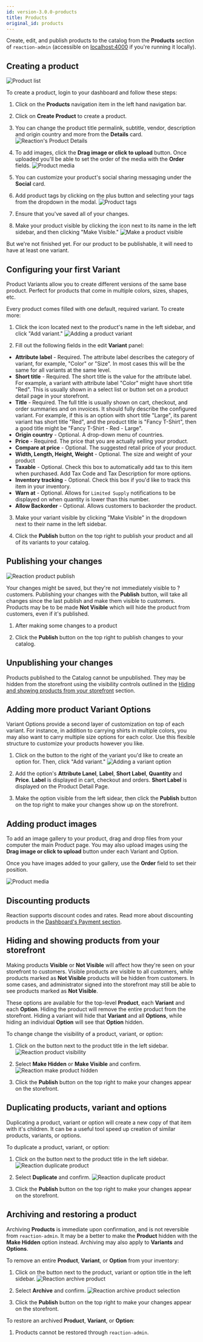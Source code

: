 ```yaml
---
id: version-3.0.0-products
title: Products
original_id: products
---
```


Create, edit, and publish products to the catalog from the **Products** section of `reaction-admin` (accessible on [localhost:4000](http://localhost:4000) if you're running it locally).

## Creating a product

![](/assets/operator-ui-product-list.png "Product list")

To create a product, login to your dashboard and follow these steps:

1. Click on the **Products** navigation item in the left hand navigation bar.

2. Click on **Create Product** to create a product.

3. You can change the product title permalink, subtitle, vendor, description and origin country and more from the **Details** card.
  ![](/assets/reaction-admin-product-detail.png "Reaction's Product Details")

3. To add images, click the **Drag image or click to upload** button. Once uploaded you'll be able to set the order of the media with the **Order** fields.
  ![](/assets/operator-ui-product-media.png "Product media")

4. You can customize your product's social sharing messaging under the **Social** card.

5. Add product tags by clicking on the plus <i class="font-icon mdi mdi-plus"></i> button and selecting your tags from the dropdown in the modal.
  ![](/assets/reaction-admin-product-tags.png "Product tags")

6. Ensure that you've saved all of your changes.

7. Make your product visible by clicking the <i class="font-icon mdi mdi-dots-horizontal"></i> icon next to its name in the left sidebar, and then clicking "Make Visible."
  ![](/assets/reaction-admin-product-make-visible.png "Make a product visible")

But we're not finished yet. For our product to be publishable, it will need to have at least one variant.

## Configuring your first Variant

Product Variants allow you to create different versions of the same base product. Perfect for products that come in multiple colors, sizes, shapes, etc.

Every product comes filled with one default, required variant. To create more:
1. Click the <i class="font-icon mdi mdi-dots-horizontal"></i> icon located next to the product's name in the left sidebar, and click "Add variant."
  ![](/assets/reaction-admin-product-variant-add.png "Adding a product variant")

2. Fill out the following fields in the edit **Variant** panel:

- **Attribute label** - Required. The attribute label describes the category of variant, for example, "Color" or "Size". In most cases this will be the same for all variants at the same level.
- **Short title** - Required. The short title is the value for the attribute label. For example, a variant with attribute label "Color" might have short title "Red". This is usually shown in a select list or button set on a product detail page in your storefront.
- **Title** - Required. The full title is usually shown on cart, checkout, and order summaries and on invoices. It should fully describe the configured variant. For example, if this is an option with short title "Large", its parent variant has short title "Red", and the product title is "Fancy T-Shirt", then a good title might be "Fancy T-Shirt - Red - Large".
- **Origin country** - Optional. A drop-down menu of countries.
- **Price** - Required. The price that you are actually selling your product.
- **Compare at price** - Optional. The suggested retail price of your product.
- **Width, Length, Height, Weight** - Optional. The size and weight of your product
- **Taxable** - Optional. Check this box to automatically add tax to this item when purchased. Add Tax Code and Tax Description for more options.
- **Inventory tracking** - Optional. Check this box if you'd like to track this item in your inventory.
- **Warn at** - Optional. Allows for `Limited Supply` notifications to be displayed on when quantity is lower than this number.
- **Allow Backorder** - Optional. Allows customers to backorder the product.

3. Make your variant visible by clicking "Make Visible" in the <i class="font-icon mdi mdi-dots-horizontal"></i> dropdown next to their name in the left sidebar.

3. Click the **Publish** button on the top right to publish your product and all of its variants to your catalog.

## Publishing your changes

![](/assets/reaction-admin-product-publish.png "Reaction product publish")

Your changes might be saved, but they're not immediately visible to ?customers. Publishing your changes with the **Publish** button, will take all changes since the last publish and make them visible to customers. Products may be to be made **Not Visible** which will hide the product from customers, even if it's published.

1. After making some changes to a product

2. Click the **Publish** button on the top right to publish changes to your catalog.

## Unpublishing your changes

Products published to the Catalog cannot be unpublished. They may be hidden from the storefront using the visibility controls outlined in the [Hiding and showing products from your storefront](#hiding-and-showing-products-from-your-storefront) section.

## Adding more product Variant Options

Variant Options provide a second layer of customization on top of each variant. For instance, in addition to carrying shirts in multiple colors, you may also want to carry multiple size options for each color. Use this flexible structure to customize your products however you like.

1. Click on the <i class="font-icon mdi mdi-dots-horizontal"></i> button to the right of the variant you'd like to create an option for. Then, click "Add variant."
  ![](/assets/reaction-admin-product-option-add.png "Adding a variant option")

2. Add the option's **Attribute Lanel**, **Label**, **Short Label**, **Quantity** and **Price**. **Label** is displayed in cart, checkout and orders. **Short Label** is displayed on the Product Detail Page. 

3. Make the option visible from the left sidear, then click the **Publish** button on the top right to make your changes show up on the storefront.

## Adding product images

To add an image gallery to your product, drag and drop files from your computer the main Product page. You may also upload images using the **Drag image or click to upload** button under each Variant and Option.

Once you have images added to your gallery, use the **Order** field to set their position.

![](/assets/operator-ui-product-media.png "Product media")

## Discounting products

Reaction supports discount codes and rates. Read more about discounting products in the [Dashboard's Payment section](payments-discounts.md).

## Hiding and showing products from your storefront

Making products **Visible** or **Not Visible** will affect how they're seen on your storefront to customers. Visible products are visible to all customers, while products marked as **Not Visible** products will be hidden from customers. In some cases, and administrator signed into the storefront may still be able to see products marked as **Not Visible**.

These options are available for the top-level **Product**, each **Variant** and each **Option**. Hiding the product will remove the entire product from the storefront. Hiding a variant will hide that **Variant** and all **Options**, while hiding an individual **Option** will see that **Option** hidden.

To change change the visibility of a product, variant, or option:

1. Click on the <i class="font-icon mdi mdi-dots-horizontal"></i> button next to the product title in the left sidebar.
  ![](/assets/reaction-admin-product-dropdown.png "Reaction product visibility")

2. Select **Make Hidden** or **Make Visible** and confirm.
  ![](/assets/reaction-admin-product-make-hidden.png "Reaction make product hidden")

3. Click the **Publish** button on the top right to make your changes appear on the storefront.

## Duplicating products, variant and options

Duplicating a product, variant or option will create a new copy of that item with it's children. It can be a useful tool speed up creation of similar products, variants, or options.

To duplicate a product, variant, or option:

1. Click on the <i class="font-icon mdi mdi-dots-horizontal"></i> button next to the product title in the left sidebar.
  ![](/assets/reaction-admin-product-dropdown.png "Reaction duplicate product")

2. Select **Duplicate** and confirm.
  ![](/assets/reaction-admin-product-duplicate.png "Reaction duplicate product")

3. Click the **Publish** button on the top right to make your changes appear on the storefront.

## Archiving and restoring a product

Archiving **Products** is immediate upon confirmation, and is not reversible from `reaction-admin`. It may be a better to make the **Product** hidden with the **Make Hidden** option instead. Archiving may also apply to **Variants** and **Options**.

To remove an entire **Product**, **Variant**, or **Option** from your inventory:

1. Click on the <i class="font-icon mdi mdi-dots-horizontal"></i> button next to the product, variant or option title in the left sidebar.
  ![](/assets/reaction-admin-product-dropdown.png "Reaction archive product")

2. Select **Archive** and confirm.
  ![](/assets/reaction-admin-product-archive-select.png "Reaction archive product selection")

3. Click the **Publish** button on the top right to make your changes appear on the storefront.

To restore an archived **Product**, **Variant**, or **Option**:

1. Products cannot be restored through `reaction-admin`.

